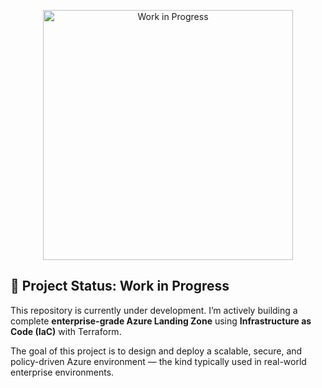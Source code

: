 <p align="center">
  <img src="assets/work-in-progress.png" alt="Work in Progress" width="400"/>
</p>

## 📌 Project Status: Work in Progress

This repository is currently under development. I’m actively building a complete **enterprise-grade Azure Landing Zone** using **Infrastructure as Code (IaC)** with Terraform.

The goal of this project is to design and deploy a scalable, secure, and policy-driven Azure environment — the kind typically used in real-world enterprise environments.
